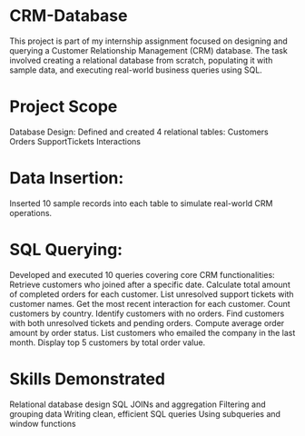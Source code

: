 # CRM-Database
This project is part of my internship assignment focused on designing and querying a Customer Relationship Management (CRM) database. The task involved creating a relational database from scratch, populating it with sample data, and executing real-world business queries using SQL.

 # Project Scope
Database Design:
Defined and created 4 relational tables:
Customers
Orders
SupportTickets
Interactions

# Data Insertion:
Inserted 10 sample records into each table to simulate real-world CRM operations.

# SQL Querying:
Developed and executed 10 queries covering core CRM functionalities:
Retrieve customers who joined after a specific date.
Calculate total amount of completed orders for each customer.
List unresolved support tickets with customer names.
Get the most recent interaction for each customer.
Count customers by country.
Identify customers with no orders.
Find customers with both unresolved tickets and pending orders.
Compute average order amount by order status.
List customers who emailed the company in the last month.
Display top 5 customers by total order value.

# Skills Demonstrated
Relational database design
SQL JOINs and aggregation
Filtering and grouping data
Writing clean, efficient SQL queries
Using subqueries and window functions
